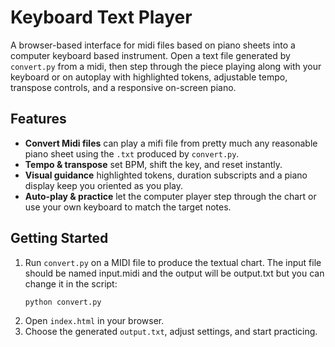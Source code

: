 # Keyboard Text Player

A browser-based interface for midi files based on piano sheets into a computer keyboard based instrument. Open a text file generated by `convert.py` from a midi, then step through the piece playing along with your keyboard or on autoplay with highlighted tokens, adjustable tempo, transpose controls, and a responsive on-screen piano.

## Features
- **Convert Midi files**  can play a mifi file from pretty much any reasonable piano sheet using the `.txt` produced by `convert.py`.
- **Tempo & transpose**  set BPM, shift the key, and reset instantly.
- **Visual guidance**  highlighted tokens, duration subscripts and a piano display keep you oriented as you play.
- **Auto-play & practice**  let the computer player step through the chart or use your own keyboard to match the target notes.

## Getting Started
1. Run `convert.py` on a MIDI file to produce the textual chart. The input file should be named input.midi and the output will be output.txt but you can change it in the script:
   ```bash
   python convert.py 
   ```
2. Open `index.html` in your browser.
3. Choose the generated `output.txt`, adjust settings, and start practicing.

